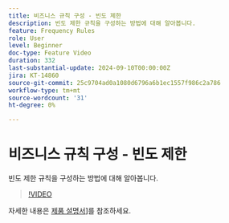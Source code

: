 ```yaml
---
title: 비즈니스 규칙 구성 - 빈도 제한
description: 빈도 제한 규칙을 구성하는 방법에 대해 알아봅니다.
feature: Frequency Rules
role: User
level: Beginner
doc-type: Feature Video
duration: 332
last-substantial-update: 2024-09-10T00:00:00Z
jira: KT-14860
source-git-commit: 25c9704ad0a1080d6796a6b1ec1557f986c2a786
workflow-type: tm+mt
source-wordcount: '31'
ht-degree: 0%

---
```



# 비즈니스 규칙 구성 - 빈도 제한

빈도 제한 규칙을 구성하는 방법에 대해 알아봅니다.

>[!VIDEO](https://video.tv.adobe.com/v/3433395/?learn=on)

자세한 내용은 [제품 설명서]([https://experienceleague.adobe.com/en/docs/journey-optimizer/using/configuration/frequency-rules)]를 참조하세요.

